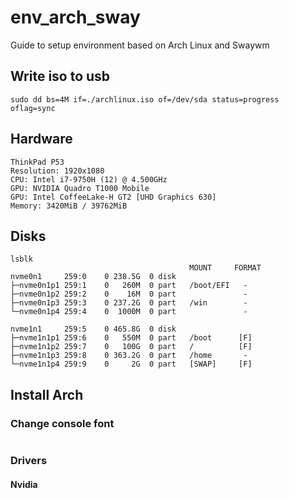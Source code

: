 # env_arch_sway
Guide to setup environment based on Arch Linux and Swaywm 

## Write iso to usb
```
sudo dd bs=4M if=./archlinux.iso of=/dev/sda status=progress oflag=sync
```

## Hardware
```
ThinkPad P53
Resolution: 1920x1080
CPU: Intel i7-9750H (12) @ 4.500GHz
GPU: NVIDIA Quadro T1000 Mobile
GPU: Intel CoffeeLake-H GT2 [UHD Graphics 630]
Memory: 3420MiB / 39762MiB
```

## Disks
```
lsblk
                                        MOUNT     FORMAT
nvme0n1     259:0    0 238.5G  0 disk 
├─nvme0n1p1 259:1    0   260M  0 part   /boot/EFI   -
├─nvme0n1p2 259:2    0    16M  0 part               -
├─nvme0n1p3 259:3    0 237.2G  0 part   /win        -
└─nvme0n1p4 259:4    0  1000M  0 part               -

nvme1n1     259:5    0 465.8G  0 disk 
├─nvme1n1p1 259:6    0   550M  0 part   /boot      [F]
├─nvme1n1p2 259:7    0   100G  0 part   /          [F]
├─nvme1n1p3 259:8    0 363.2G  0 part   /home       -
└─nvme1n1p4 259:9    0     2G  0 part   [SWAP]     [F]

```

## Install Arch
### Change console font
```
```

### Drivers
#### Nvidia
